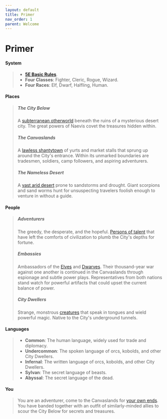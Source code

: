 ```yaml
---
layout: default
title: Primer
nav_order: 1
parent: Welcome
---
```


# Primer

#### System

> * **[5E Basic Rules](../more/DnD_BasicRules_2018.pdf)**.
> * **Four Classes**: Fighter, Cleric, Rogue, Wizard.
> * **Four Races**: Elf, Dwarf, Halfling, Human.

#### Places

> ##### The City Below
>
> A [subterranean otherworld](../lore/city_below) beneath the ruins of a mysterious desert city. The great powers of Naevis covet the treasures hidden within.
>
> ##### The Canvaslands
>
> A [lawless shantytown](../lore/canvaslands/index) of yurts and market stalls that sprung up around the City's entrance. Within its unmarked boundaries are tradesmen, soldiers, camp followers, and aspiring adventurers. 
> 
> ##### The Nameless Desert
>
> A [vast arid desert](../lore/nameless_desert) prone to sandstorms and drought. Giant scorpions and sand worms hunt for unsuspecting travelers foolish enough to venture in without a guide.


#### People

> ##### Adventurers
> 
> The greedy, the desperate, and the hopeful. [Persons of talent](../character_creation/index) that have left the comforts of civilization to plumb the City's depths for fortune. 
>
> ##### Embassies
>
> Ambassadors of the [Elves](../lore/greenlands/elves) and [Dwarves](../lore/greenlands/dwarves). Their thousand-year war against one another is continued in the Canvaslands through espionage and subtle power plays. Representatives from both nations stand watch for powerful artifacts that could upset the current balance of power.
>
> ##### City Dwellers
>
> Strange, monstrous [creatures](../lore/city_dwellers/index) that speak in tongues and wield powerful magic. Native to the City's underground tunnels.


#### Languages

> * **Common**: The human language, widely used for trade and diplomacy.
> * **Undercommon**: The spoken language of orcs, kobolds, and other City Dwellers.
> * **Infernal**: The written language of orcs, kobolds, and other City Dwellers.
> * **Sylvan**: The secret language of beasts.
> * **Abyssal**: The secret language of the dead.

#### You

> You are an adventurer, come to the Canvaslands for [your own ends](../character_creation/background/index). You have banded together with an outfit of similarly-minded allies to scour the City Below for secrets and treasures.